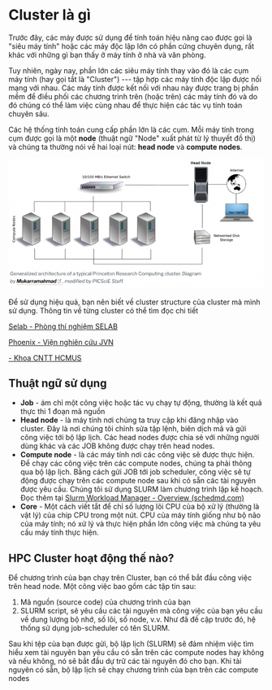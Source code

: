 # Cluster là gì

Trước đây, các máy được sử dụng để tính toán hiệu năng cao được gọi là "siêu máy tính" hoặc các máy độc lập lớn có phần cứng chuyên dụng, rất khác với những gì bạn thấy ở máy tính ở nhà và văn phòng.

Tuy nhiên, ngày nay, phần lớn các siêu máy tính thay vào đó là các cụm máy tính (hay gọi tắt là "Cluster") --- tập hợp các máy tính độc lập được nối mạng với nhau. Các máy tính được kết nối với nhau này được trang bị phần mềm để điều phối các chương trình trên (hoặc trên) các máy tính đó và do đó chúng có thể làm việc cùng nhau để thực hiện các tác vụ tính toán chuyên sâu.

Các hệ thống tính toán cung cấp phần lớn là các cụm. Mỗi máy tính trong cụm được gọi là một **node** (thuật ngữ "Node" xuất phát từ lý thuyết đồ thị) và chúng ta thường nói về hai loại nút: **head node** và **compute nodes**.

![cluster](/static/cluster.png)

Để sử dụng hiệu quả, bạn nên biết về cluster structure của cluster mà mình sử dụng. Thông tin về từng cluster có thể tìm đọc chi tiết

[Selab - Phòng thí nghiệm SELAB]()

[Phoenix - Viện nghiên cứu JVN]()

[ - Khoa CNTT HCMUS]()

## Thuật ngữ sử dụng

- **Job** - ám chỉ một công việc hoặc tác vụ chạy tự động, thường là kết quả thực thi 1 đoạn mã nguồn
- **Head node** -  là máy tính nơi chúng ta truy cập khi đăng nhập vào cluster. Đây là nơi chúng tôi chỉnh sửa tập lệnh, biên dịch mã và gửi công việc tới bộ lập lịch. Các head nodes được chia sẻ với những người dùng khác và các JOB không được chạy trên head nodes.
- **Compute node** - là các máy tính nơi các công việc sẽ được thực hiện. Để chạy các công việc trên các compute nodes, chúng ta phải thông qua bộ lập lịch. Bằng cách gửi JOB tới job scheduler, công việc sẽ tự động được chạy trên các compute node sau khi có sẵn các tài nguyên được yêu cầu. Chúng tôi sử dụng SLURM làm chương trình lập kế hoạch. Đọc thêm tại [Slurm Workload Manager - Overview (schedmd.com)](https://slurm.schedmd.com/overview.html)
- **Core** - Một cách viết tắt để chỉ số lượng lõi CPU của bộ xử lý (thường là vật lý) của chip CPU trong một nút. CPU của máy tính giống như bộ não của máy tính; nó xử lý và thực hiện phần lớn công việc mà chúng ta yêu cầu máy tính thực hiện.

## HPC Cluster hoạt động thế nào?

Để chương trình của bạn chạy trên Cluster, bạn có thể bắt đầu công việc trên head node. Một công việc bao gồm các tập tin sau:

1. Mã nguồn (source code) của chương trình của bạn
2. SLURM script, sẽ yêu cầu các tài nguyên mà công việc của bạn yêu cầu về dung lượng bộ nhớ, số lõi, số node, v.v. Như đã đề cập trước đó, hệ thống sử dụng job-scheduler có tên SLURM.

Sau khi tệp của bạn được gửi, bộ lập lịch (SLURM) sẽ đảm nhiệm việc tìm hiểu xem tài nguyên bạn yêu cầu có sẵn trên các compute nodes hay không và nếu không, nó sẽ bắt đầu dự trữ các tài nguyên đó cho bạn. Khi tài nguyên có sẵn, bộ lập lịch sẽ chạy chương trình của bạn trên các compute nodes